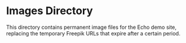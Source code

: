 # Images Directory

This directory contains permanent image files for the Echo demo site, replacing the temporary Freepik URLs that expire after a certain period.
